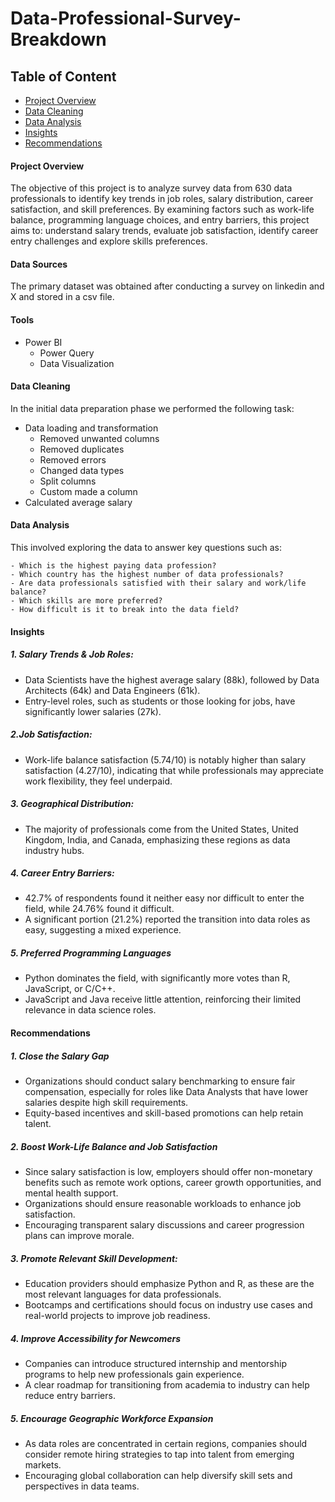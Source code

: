 # Data-Professional-Survey-Breakdown

## Table of Content
 - [Project Overview](#project-overview)
 - [Data Cleaning](#data-cleaning)
 - [Data Analysis](#data-analysis)
 - [Insights](#insights)
 - [Recommendations](#recommendations)

#### Project Overview
The objective of this project is to analyze survey data from 630 data professionals to identify key trends in job roles, salary distribution, career satisfaction, and skill preferences. By examining factors such as work-life balance, programming language choices, and entry barriers, this project aims to: understand salary trends, evaluate job satisfaction, identify career entry challenges and explore skills preferences.

#### Data Sources
The primary dataset was obtained after conducting a survey on linkedin and X and stored in a csv file.

#### Tools
- Power BI
  - Power Query
  - Data Visualization
 #### Data Cleaning
  In the initial data preparation phase we performed the following task:

 -  Data loading and transformation
     - Removed unwanted columns
     - Removed duplicates
     - Removed errors
     - Changed data types
     - Split columns
     - Custom made a column
   - Calculated average salary
  
  #### Data Analysis
  This involved exploring the data to answer key questions such as:

    - Which is the highest paying data profession?
    - Which country has the highest number of data professionals?
    - Are data professionals satisfied with their salary and work/life balance?
    - Which skills are more preferred?
    - How difficult is it to break into the data field?

 #### Insights
  ##### 1. Salary Trends & Job Roles:
- Data Scientists have the highest average salary (88k), followed by Data Architects (64k) and Data Engineers (61k).
- Entry-level roles, such as students or those looking for jobs, have significantly lower salaries (27k).

 ##### 2.Job Satisfaction:
- Work-life balance satisfaction (5.74/10) is notably higher than salary satisfaction (4.27/10), indicating that while professionals may appreciate work flexibility, they feel underpaid.

##### 3. Geographical Distribution:
- The majority of professionals come from the United States, United Kingdom, India, and Canada, emphasizing these regions as data industry hubs.

##### 4. Career Entry Barriers:
- 42.7% of respondents found it neither easy nor difficult to enter the field, while 24.76% found it difficult.
- A significant portion (21.2%) reported the transition into data roles as easy, suggesting a mixed experience.

##### 5. Preferred Programming Languages
- Python dominates the field, with significantly more votes than R, JavaScript, or C/C++.
- JavaScript and Java receive little attention, reinforcing their limited relevance in data science roles.

#### Recommendations
 ##### 1. Close the Salary Gap
- Organizations should conduct salary benchmarking to ensure fair compensation, especially for roles like Data Analysts that have lower salaries despite high skill requirements.
- Equity-based incentives and skill-based promotions can help retain talent.

 ##### 2. Boost Work-Life Balance and Job Satisfaction
- Since salary satisfaction is low, employers should offer non-monetary benefits such as remote work options, career growth opportunities, and mental health support.
- Organizations should ensure reasonable workloads to enhance job satisfaction.
- Encouraging transparent salary discussions and career progression plans can improve morale.

 ##### 3. Promote Relevant Skill Development:
- Education providers should emphasize Python and R, as these are the most relevant languages for data professionals.
- Bootcamps and certifications should focus on industry use cases and real-world projects to improve job readiness.

##### 4. Improve Accessibility for Newcomers
- Companies can introduce structured internship and mentorship programs to help new professionals gain experience.
- A clear roadmap for transitioning from academia to industry can help reduce entry barriers.

 ##### 5. Encourage Geographic Workforce Expansion
- As data roles are concentrated in certain regions, companies should consider remote hiring strategies to tap into talent from emerging markets.
- Encouraging global collaboration can help diversify skill sets and perspectives in data teams.

